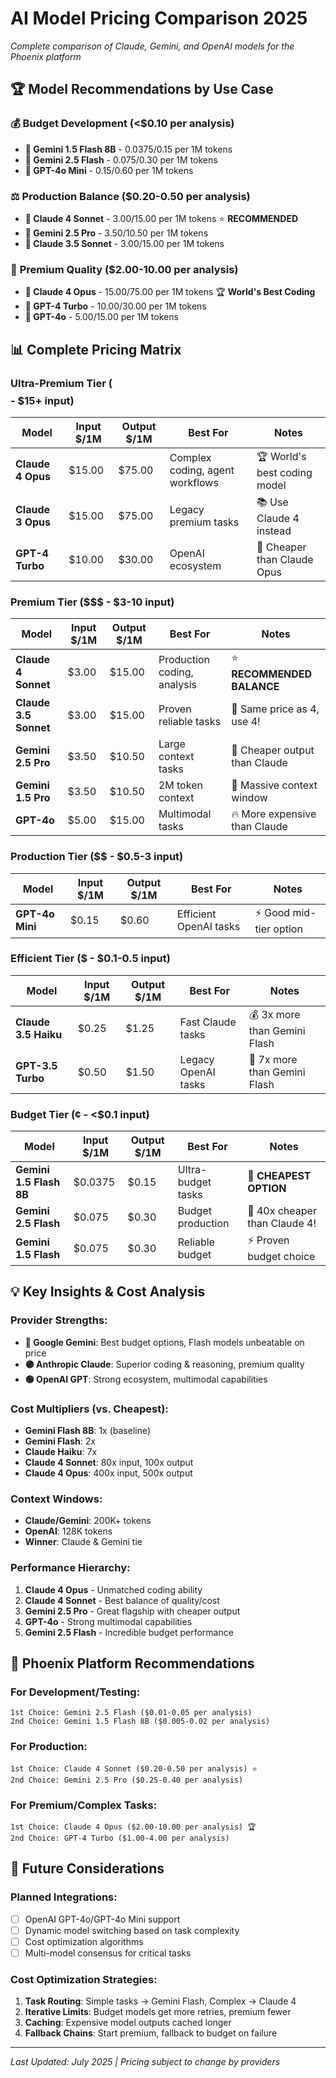 # AI Model Pricing Comparison 2025
*Complete comparison of Claude, Gemini, and OpenAI models for the Phoenix platform*

## 🏆 Model Recommendations by Use Case

### 💰 **Budget Development** (<$0.10 per analysis)
- **🥇 Gemini 1.5 Flash 8B** - $0.0375/$0.15 per 1M tokens
- **🥈 Gemini 2.5 Flash** - $0.075/$0.30 per 1M tokens  
- **🥉 GPT-4o Mini** - $0.15/$0.60 per 1M tokens

### ⚖️ **Production Balance** ($0.20-0.50 per analysis)
- **🥇 Claude 4 Sonnet** - $3.00/$15.00 per 1M tokens ⭐ **RECOMMENDED**
- **🥈 Gemini 2.5 Pro** - $3.50/$10.50 per 1M tokens
- **🥉 Claude 3.5 Sonnet** - $3.00/$15.00 per 1M tokens

### 🏅 **Premium Quality** ($2.00-10.00 per analysis)
- **🥇 Claude 4 Opus** - $15.00/$75.00 per 1M tokens 🏆 **World's Best Coding**
- **🥈 GPT-4 Turbo** - $10.00/$30.00 per 1M tokens
- **🥉 GPT-4o** - $5.00/$15.00 per 1M tokens

## 📊 Complete Pricing Matrix

### Ultra-Premium Tier ($$$$ - $15+ input)
| Model | Input $/1M | Output $/1M | Best For | Notes |
|-------|------------|-------------|----------|-------|
| **Claude 4 Opus** | $15.00 | $75.00 | Complex coding, agent workflows | 🏆 World's best coding model |
| **Claude 3 Opus** | $15.00 | $75.00 | Legacy premium tasks | 📚 Use Claude 4 instead |
| **GPT-4 Turbo** | $10.00 | $30.00 | OpenAI ecosystem | 🤖 Cheaper than Claude Opus |

### Premium Tier ($$$ - $3-10 input)
| Model | Input $/1M | Output $/1M | Best For | Notes |
|-------|------------|-------------|----------|-------|
| **Claude 4 Sonnet** | $3.00 | $15.00 | Production coding, analysis | ⭐ **RECOMMENDED BALANCE** |
| **Claude 3.5 Sonnet** | $3.00 | $15.00 | Proven reliable tasks | 💪 Same price as 4, use 4! |
| **Gemini 2.5 Pro** | $3.50 | $10.50 | Large context tasks | 🧠 Cheaper output than Claude |
| **Gemini 1.5 Pro** | $3.50 | $10.50 | 2M token context | 📖 Massive context window |
| **GPT-4o** | $5.00 | $15.00 | Multimodal tasks | 🔥 More expensive than Claude |

### Production Tier ($$ - $0.5-3 input)
| Model | Input $/1M | Output $/1M | Best For | Notes |
|-------|------------|-------------|----------|-------|
| **GPT-4o Mini** | $0.15 | $0.60 | Efficient OpenAI tasks | ⚡ Good mid-tier option |

### Efficient Tier ($ - $0.1-0.5 input)
| Model | Input $/1M | Output $/1M | Best For | Notes |
|-------|------------|-------------|----------|-------|
| **Claude 3.5 Haiku** | $0.25 | $1.25 | Fast Claude tasks | 💰 3x more than Gemini Flash |
| **GPT-3.5 Turbo** | $0.50 | $1.50 | Legacy OpenAI tasks | 📱 7x more than Gemini Flash |

### Budget Tier (¢ - <$0.1 input)
| Model | Input $/1M | Output $/1M | Best For | Notes |
|-------|------------|-------------|----------|-------|
| **Gemini 1.5 Flash 8B** | $0.0375 | $0.15 | Ultra-budget tasks | 💸 **CHEAPEST OPTION** |
| **Gemini 2.5 Flash** | $0.075 | $0.30 | Budget production | 🚀 40x cheaper than Claude 4! |
| **Gemini 1.5 Flash** | $0.075 | $0.30 | Reliable budget | ⚡ Proven budget choice |

## 💡 Key Insights & Cost Analysis

### Provider Strengths:
- **🔵 Google Gemini**: Best budget options, Flash models unbeatable on price
- **🟣 Anthropic Claude**: Superior coding & reasoning, premium quality
- **🟢 OpenAI GPT**: Strong ecosystem, multimodal capabilities

### Cost Multipliers (vs. Cheapest):
- **Gemini Flash 8B**: 1x (baseline)
- **Gemini Flash**: 2x 
- **Claude Haiku**: 7x
- **Claude 4 Sonnet**: 80x input, 100x output
- **Claude 4 Opus**: 400x input, 500x output

### Context Windows:
- **Claude/Gemini**: 200K+ tokens
- **OpenAI**: 128K tokens
- **Winner**: Claude & Gemini tie

### Performance Hierarchy:
1. **Claude 4 Opus** - Unmatched coding ability
2. **Claude 4 Sonnet** - Best balance of quality/cost
3. **Gemini 2.5 Pro** - Great flagship with cheaper output
4. **GPT-4o** - Strong multimodal capabilities
5. **Gemini 2.5 Flash** - Incredible budget performance

## 🎯 Phoenix Platform Recommendations

### For Development/Testing:
```
1st Choice: Gemini 2.5 Flash ($0.01-0.05 per analysis)
2nd Choice: Gemini 1.5 Flash 8B ($0.005-0.02 per analysis)
```

### For Production:
```
1st Choice: Claude 4 Sonnet ($0.20-0.50 per analysis) ⭐
2nd Choice: Gemini 2.5 Pro ($0.25-0.40 per analysis)
```

### For Premium/Complex Tasks:
```
1st Choice: Claude 4 Opus ($2.00-10.00 per analysis) 🏆
2nd Choice: GPT-4 Turbo ($1.00-4.00 per analysis)
```

## 🔮 Future Considerations

### Planned Integrations:
- [ ] OpenAI GPT-4o/GPT-4o Mini support
- [ ] Dynamic model switching based on task complexity
- [ ] Cost optimization algorithms
- [ ] Multi-model consensus for critical tasks

### Cost Optimization Strategies:
1. **Task Routing**: Simple tasks → Gemini Flash, Complex → Claude 4
2. **Iterative Limits**: Budget models get more retries, premium fewer
3. **Caching**: Expensive model outputs cached longer
4. **Fallback Chains**: Start premium, fallback to budget on failure

---

*Last Updated: July 2025 | Pricing subject to change by providers*